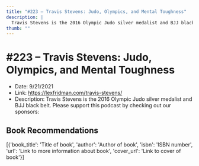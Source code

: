 ```yaml
---
title: "#223 – Travis Stevens: Judo, Olympics, and Mental Toughness"
description: |
  Travis Stevens is the 2016 Olympic Judo silver medalist and BJJ black belt. Please support this podcast by checking out our sponsors:"
thumb: ""
---
```


# #223 – Travis Stevens: Judo, Olympics, and Mental Toughness

  - Date: 9/21/2021
  - Link: https://lexfridman.com/travis-stevens/
  - Description: Travis Stevens is the 2016 Olympic Judo silver medalist and BJJ black belt. Please support this podcast by checking out our sponsors:

## Book Recommendations

[{'book_title': 'Title of book', 'author': 'Author of book', 'isbn': 'ISBN number', 'url': 'Link to more information about book', 'cover_url': 'Link to cover of book'}]